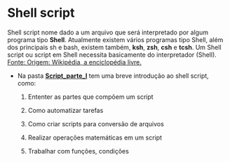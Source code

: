 # Shell script

Shell script nome dado a um arquivo que será interpretado por algum programa tipo **Shell**. Atualmente existem vários programas tipo Shell, além dos principais sh e bash, existem também, **ksh**, **zsh**, **csh** e **tcsh**. Um Shell script ou script em Shell necessita basicamente do interpretador (Shell). [Fonte: Origem: Wikipédia, a enciclopédia livre.](https://pt.wikipedia.org/wiki/Shell_script)

- Na pasta [**Script_parte_I**](https://github.com/fabriciocovalesci/shellscript/tree/master/Script_part_I) tem uma breve introdução ao shell script, como:

  1. Ententer as partes que compõem um script

  2. Como automatizar tarefas

  3. Como criar scripts para conversão de arquivos

  4. Realizar operações matemáticas em um script

  5. Trabalhar com funções, condições
